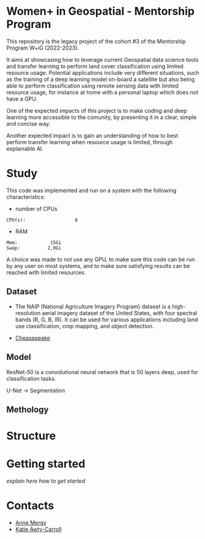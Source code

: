 # Women+ in Geospatial - Mentorship Program

This repository is the legacy project of the cohort #3 of the Mentorship Program W+iG (2022-2023).

It aims at showcasing how to leverage current Geospatial data science tools and transfer learning to perform land cover classification using limited resource usage. Potential applications include very different situations, such as the training of a deep learning model on-board a satellite but also being able to perform classification using remote sensing data with limited resource usage, for instance at home with a personal laptop which does not have a GPU.

One of the expected impacts of this project is to make coding and deep learning more accessible to the comunity, by presenting it in a clear, simple and concise way. 

Another expected impact is to gain an understanding of how to best perform transfer learning when resource usage is limited, through explainable AI.

# Study

This code was implemented and run on a system with the following characteristics:
- number of CPUs
```
CPU(s):                  8
```
- RAM
```
Mem:            15Gi
Swap:          2,0Gi
```

A choice was made to not use any GPU, to make sure this code can be run by any user on most systems, and to make sure satisfying results can be reached with limited resources. 

## Dataset

- The NAIP (National Agriculture Imagery Program) dataset is a high-resolution aerial imagery dataset of the United States, with four spectral bands (R, G, B, IR). It can be used for various applications including land use classification, crop mapping, and object detection. 

- [Cheasapeake](https://www.chesapeakeconservancy.org/wp-content/uploads/2017/01/LandCover101Guide.pdf)

## Model

ResNet-50 is a convolutional neural network that is 50 layers deep, used for classification tasks. 

U-Net -> Segmentation

## Methology


# Structure

# Getting started

*explain here how to get started*

# Contacts

- [Anne Mergy]()
- [Katie Awty-Carroll]()

